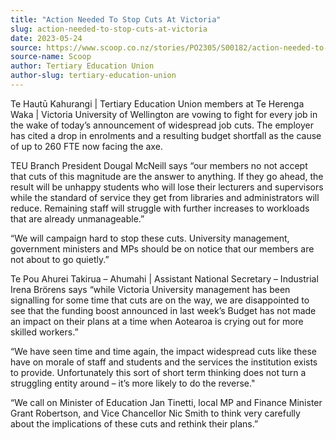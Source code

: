 ```yaml
---
title: "Action Needed To Stop Cuts At Victoria"
slug: action-needed-to-stop-cuts-at-victoria
date: 2023-05-24
source: https://www.scoop.co.nz/stories/PO2305/S00182/action-needed-to-stop-cuts-at-victoria.htm
source-name: Scoop
author: Tertiary Education Union
author-slug: tertiary-education-union
---
```


<p>Te Hautū Kahurangi | Tertiary Education Union members at
Te Herenga Waka | Victoria University of Wellington are
vowing to fight for every job in the wake of today’s
announcement of widespread job cuts. The employer has cited
a drop in enrolments and a resulting budget shortfall as the
cause of up to 260 FTE now facing the axe.</p>

<p>TEU Branch
President Dougal McNeill says “our members no not accept
that cuts of this magnitude are the answer to anything. If
they go ahead, the result will be unhappy students who will
lose their lecturers and supervisors while the standard of
service they get from libraries and administrators will
reduce. Remaining staff will struggle with further increases
to workloads that are already unmanageable.”</p>

<p>“We
will campaign hard to stop these cuts. University
management, government ministers and MPs should be on notice
that our members are not about to go quietly.”</p>

<p>Te
Pou Ahurei Takirua – Ahumahi | Assistant National
Secretary – Industrial Irena Brörens says “while
Victoria University management has been signalling for some
time that cuts are on the way, we are disappointed to see
that the funding boost announced in last week’s Budget has
not made an impact on their plans at a time when Aotearoa is
crying out for more skilled workers.”</p>

<p>“We have
seen time and time again, the impact widespread cuts like
these have on morale of staff and students and the services
the institution exists to provide. Unfortunately this sort
of short term thinking does not turn a struggling entity
around – it’s more likely to do the
reverse."</p>

<p>“We call on Minister of Education Jan
Tinetti, local MP and Finance Minister Grant Robertson, and
Vice Chancellor Nic Smith to think very carefully about the
implications of these cuts and rethink their
plans.”</p>

<p></p>